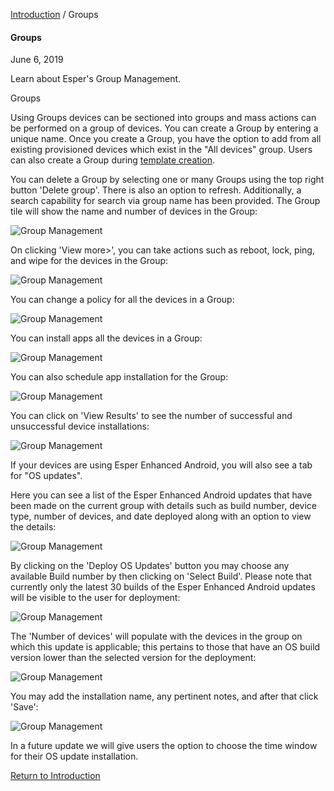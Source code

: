 [Introduction](../index.html) / Groups

#### Groups

June 6, 2019

Learn about Esper's Group Management.

Groups

Using Groups devices can be sectioned into groups and mass actions can be performed on a group of devices. You can create a Group by entering a unique name. Once you create a Group, you have the option to add from all existing provisioned devices which exist in the "All devices" group. Users can also create a Group during [template creation](../device-template/index.html).

You can delete a Group by selecting one or many Groups using the top right button 'Delete group'. There is also an option to refresh. Additionally, a search capability for search via group name has been provided. The Group tile will show the name and number of devices in the Group:

![Group Management](https://documentation-media.s3.amazonaws.com/images/1_GM.width-800.png?AWSAccessKeyId=AKIAJHOTEM5S4GAN2SGA&Signature=w3JYGR7SwABTb1KRSt9eL87aZpg%3D&Expires=1559913434)

On clicking 'View more>', you can take actions such as reboot, lock, ping, and wipe for the devices in the Group:

![Group Management](https://documentation-media.s3.amazonaws.com/images/2_GM.width-800.png?AWSAccessKeyId=AKIAJHOTEM5S4GAN2SGA&Signature=y1xV9%2BNP%2B2SvfNvWFe52qMQPQHU%3D&Expires=1559913434)

You can change a policy for all the devices in a Group:

![Group Management](https://documentation-media.s3.amazonaws.com/images/3_GM.width-800.png?AWSAccessKeyId=AKIAJHOTEM5S4GAN2SGA&Signature=H4q%2F7H6sO%2BD77Vt4jNypBLEK9pE%3D&Expires=1559913434)

You can install apps all the devices in a Group:

![Group Management](https://documentation-media.s3.amazonaws.com/images/4_GM.width-800.png?AWSAccessKeyId=AKIAJHOTEM5S4GAN2SGA&Signature=L6iUWveKrlKPmkzvItcIIfgfWCw%3D&Expires=1559913434)

You can also schedule app installation for the Group:

![Group Management](https://documentation-media.s3.amazonaws.com/images/5_GM.width-800.png?AWSAccessKeyId=AKIAJHOTEM5S4GAN2SGA&Signature=8D278YXBYRsixDnGaH8jPh83d1s%3D&Expires=1559913434)

You can click on 'View Results' to see the number of successful and unsuccessful device installations:

![Group Management](https://documentation-media.s3.amazonaws.com/images/6_GM.width-800.png?AWSAccessKeyId=AKIAJHOTEM5S4GAN2SGA&Signature=j1xDq7Sdr4lKOXL3Jxa71lHwtRE%3D&Expires=1559913434)

If your devices are using Esper Enhanced Android, you will also see a tab for "OS updates".

Here you can see a list of the Esper Enhanced Android updates that have been made on the current group with details such as build number, device type, number of devices, and date deployed along with an option to view the details:

![Group Management](https://documentation-media.s3.amazonaws.com/images/7_GM.width-800.png?AWSAccessKeyId=AKIAJHOTEM5S4GAN2SGA&Signature=YY9VxzWhcCEdSTfpb567eUOHaSA%3D&Expires=1559913434)

By clicking on the 'Deploy OS Updates' button you may choose any available Build number by then clicking on 'Select Build'. Please note that currently only the latest 30 builds of the Esper Enhanced Android updates will be visible to the user for deployment:

![Group Management](https://documentation-media.s3.amazonaws.com/images/8_GM.width-800.png?AWSAccessKeyId=AKIAJHOTEM5S4GAN2SGA&Signature=G7IH3sEmpi1xPUv5qw6%2FYRInDuA%3D&Expires=1559913434)

The 'Number of devices' will populate with the devices in the group on which this update is applicable; this pertains to those that have an OS build version lower than the selected version for the deployment:

![Group Management](https://documentation-media.s3.amazonaws.com/images/9_GM.width-800.png?AWSAccessKeyId=AKIAJHOTEM5S4GAN2SGA&Signature=Ic0N91PRdkBC3131cw3E2VS7070%3D&Expires=1559913434)

You may add the installation name, any pertinent notes, and after that click 'Save':

![Group Management](https://documentation-media.s3.amazonaws.com/images/10_GM.width-800.png?AWSAccessKeyId=AKIAJHOTEM5S4GAN2SGA&Signature=WlxN09X0ixBieINthIFXcHcbT8g%3D&Expires=1559913434)

In a future update we will give users the option to choose the time window for their OS update installation.

[Return to Introduction](../index.html)